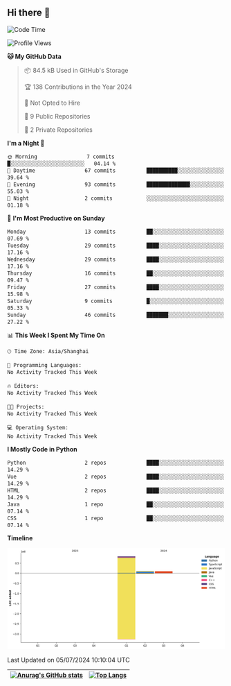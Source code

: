 ## Hi there 👋

<!--START_SECTION:waka-->
![Code Time](http://img.shields.io/badge/Code%20Time-0%20secs-blue)

![Profile Views](http://img.shields.io/badge/Profile%20Views-0-blue)

**🐱 My GitHub Data** 

> 📦 84.5 kB Used in GitHub's Storage 
 > 
> 🏆 138 Contributions in the Year 2024
 > 
> 🚫 Not Opted to Hire
 > 
> 📜 9 Public Repositories 
 > 
> 🔑 2 Private Repositories 
 > 
**I'm a Night 🦉** 

```text
🌞 Morning                7 commits           █░░░░░░░░░░░░░░░░░░░░░░░░   04.14 % 
🌆 Daytime                67 commits          ██████████░░░░░░░░░░░░░░░   39.64 % 
🌃 Evening                93 commits          ██████████████░░░░░░░░░░░   55.03 % 
🌙 Night                  2 commits           ░░░░░░░░░░░░░░░░░░░░░░░░░   01.18 % 
```
📅 **I'm Most Productive on Sunday** 

```text
Monday                   13 commits          ██░░░░░░░░░░░░░░░░░░░░░░░   07.69 % 
Tuesday                  29 commits          ████░░░░░░░░░░░░░░░░░░░░░   17.16 % 
Wednesday                29 commits          ████░░░░░░░░░░░░░░░░░░░░░   17.16 % 
Thursday                 16 commits          ██░░░░░░░░░░░░░░░░░░░░░░░   09.47 % 
Friday                   27 commits          ████░░░░░░░░░░░░░░░░░░░░░   15.98 % 
Saturday                 9 commits           █░░░░░░░░░░░░░░░░░░░░░░░░   05.33 % 
Sunday                   46 commits          ███████░░░░░░░░░░░░░░░░░░   27.22 % 
```


📊 **This Week I Spent My Time On** 

```text
🕑︎ Time Zone: Asia/Shanghai

💬 Programming Languages: 
No Activity Tracked This Week

🔥 Editors: 
No Activity Tracked This Week

🐱‍💻 Projects: 
No Activity Tracked This Week

💻 Operating System: 
No Activity Tracked This Week
```

**I Mostly Code in Python** 

```text
Python                   2 repos             ████░░░░░░░░░░░░░░░░░░░░░   14.29 % 
Vue                      2 repos             ████░░░░░░░░░░░░░░░░░░░░░   14.29 % 
HTML                     2 repos             ████░░░░░░░░░░░░░░░░░░░░░   14.29 % 
Java                     1 repo              ██░░░░░░░░░░░░░░░░░░░░░░░   07.14 % 
CSS                      1 repo              ██░░░░░░░░░░░░░░░░░░░░░░░   07.14 % 
```



**Timeline**

![Lines of Code chart](https://raw.githubusercontent.com/Florae006/Florae006/main/assets/bar_graph.png)


 Last Updated on 05/07/2024 10:10:04 UTC
<!--END_SECTION:waka-->

<!--
**Florae006/Florae006** is a ✨ _special_ ✨ repository because its `README.md` (this file) appears on your GitHub profile.

Here are some ideas to get you started:

- 🔭 I’m currently working on ...
- 🌱 I’m currently learning ...
- 👯 I’m looking to collaborate on ...
- 🤔 I’m looking for help with ...
- 💬 Ask me about ...
- 📫 How to reach me: ...
- 😄 Pronouns: ...
- ⚡ Fun fact: ...
  -->

<!-- <a href="https://github.com/Florae006">
  <img align="center" src="https://github-readme-stats.vercel.app/api?username=Florae006&count_private=true&show_icons=true&theme=graywhite&show_owner=true" />
</a>
<a href="https://github.com/Florae006/Florae006.github.io">
  <img align="center" src="https://github-readme-stats.vercel.app/api/pin/?username=Florae006&repo=Florae006.github.io" />
</a> -->

| [![Anurag's GitHub stats](https://github-readme-stats.vercel.app/api?username=Florae006&count_private=true&show_icons=true&theme=graywhite&show_owner=true)](https://github.com/Florae006) | [![Top Langs](https://github-readme-stats.vercel.app/api/top-langs/?username=Florae006&layout=compact&theme=graywhite)](https://github.com/Florae006) |
| ------------------------------------------------------------ | ------------------------------------------------------------ |
